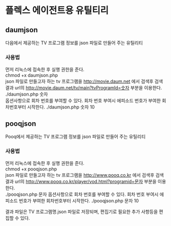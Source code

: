 # 플렉스 에이전트용 유틸티리
## daumjson
다음에서 제공하는 TV 프로그램 정보를 json 파일로 만들어 주는 유틸리티
### 사용법

먼저 리눅스에 접속한 후 실행 권한을 준다.  
chmod +x daumjson.php   
json 파일로 만들고자 하는 tv 프로그램을 http://movie.daum.net 에서 검색후 검색결과 url의 http://movie.daum.net/tv/main?tvProgramId=숫자  부분을 이용한다.  
./daumjson.php 숫자  
옵션사항으로 회차 번호를 부여할 수 있다. 회차 번호 부여시 에피소드 번호가 부여한 회차번호부터 시작한다.
./daumjson.php 숫자  10

## pooqjson
Pooq에서 제공하는 TV 프로그램 정보를 json 파일로 만들어 주는 유틸리티
### 사용법

먼저 리눅스에 접속한 후 실행 권한을 준다.  
chmod +x pooqjson.php   
json 파일로 만들고자 하는 tv 프로그램을 http://www.pooq.co.kr 에서 검색후 검색결과 url의 http://www.pooq.co.kr/player/vod.html?programid=문자  부분을 이용한다.  
./pooqjson.php 문자
옵션사항으로 회차 번호를 부여할 수 있다. 회차 번호 부여시 에피소드 번호가 부여한 회차번호부터 시작한다.
./pooqjson.php 문자  10


결과 파일은 TV 프로그램명.json 파일로 저장되며, 편집기로 필요한 추가 사항등을 편집할 수 있다.

